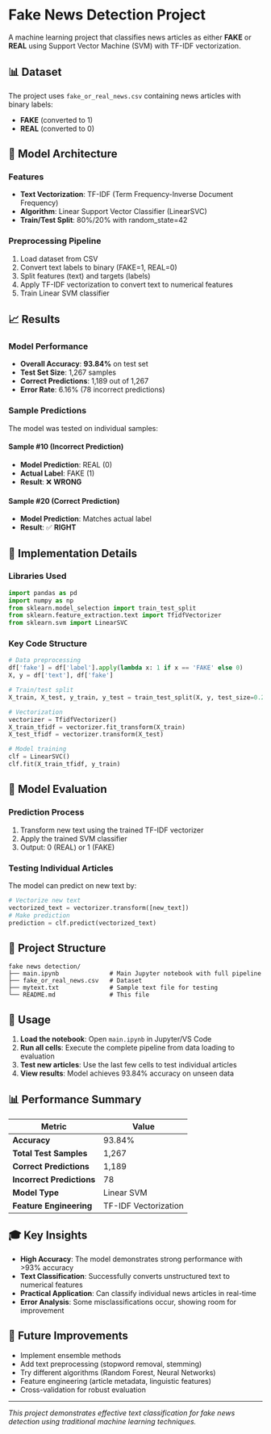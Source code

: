 # Fake News Detection Project

A machine learning project that classifies news articles as either **FAKE** or **REAL** using Support Vector Machine (SVM) with TF-IDF vectorization.

## 📊 Dataset

The project uses `fake_or_real_news.csv` containing news articles with binary labels:
- **FAKE** (converted to 1)
- **REAL** (converted to 0)

## 🧠 Model Architecture

### Features
- **Text Vectorization**: TF-IDF (Term Frequency-Inverse Document Frequency)
- **Algorithm**: Linear Support Vector Classifier (LinearSVC)
- **Train/Test Split**: 80%/20% with random_state=42

### Preprocessing Pipeline
1. Load dataset from CSV
2. Convert text labels to binary (FAKE=1, REAL=0)
3. Split features (text) and targets (labels)
4. Apply TF-IDF vectorization to convert text to numerical features
5. Train Linear SVM classifier

## 📈 Results

### Model Performance
- **Overall Accuracy**: **93.84%** on test set
- **Test Set Size**: 1,267 samples
- **Correct Predictions**: 1,189 out of 1,267
- **Error Rate**: 6.16% (78 incorrect predictions)

### Sample Predictions
The model was tested on individual samples:

#### Sample #10 (Incorrect Prediction)
- **Model Prediction**: REAL (0)
- **Actual Label**: FAKE (1)
- **Result**: ❌ **WRONG**

#### Sample #20 (Correct Prediction)
- **Model Prediction**: Matches actual label
- **Result**: ✅ **RIGHT**

## 🔧 Implementation Details

### Libraries Used
```python
import pandas as pd
import numpy as np
from sklearn.model_selection import train_test_split
from sklearn.feature_extraction.text import TfidfVectorizer
from sklearn.svm import LinearSVC
```

### Key Code Structure
```python
# Data preprocessing
df['fake'] = df['label'].apply(lambda x: 1 if x == 'FAKE' else 0)
X, y = df['text'], df['fake']

# Train/test split
X_train, X_test, y_train, y_test = train_test_split(X, y, test_size=0.2, random_state=42)

# Vectorization
vectorizer = TfidfVectorizer()
X_train_tfidf = vectorizer.fit_transform(X_train)
X_test_tfidf = vectorizer.transform(X_test)

# Model training
clf = LinearSVC()
clf.fit(X_train_tfidf, y_train)
```

## 🎯 Model Evaluation

### Prediction Process
1. Transform new text using the trained TF-IDF vectorizer
2. Apply the trained SVM classifier
3. Output: 0 (REAL) or 1 (FAKE)

### Testing Individual Articles
The model can predict on new text by:
```python
# Vectorize new text
vectorized_text = vectorizer.transform([new_text])
# Make prediction
prediction = clf.predict(vectorized_text)
```

## 📁 Project Structure
```
fake news detection/
├── main.ipynb              # Main Jupyter notebook with full pipeline
├── fake_or_real_news.csv   # Dataset
├── mytext.txt              # Sample text file for testing
└── README.md               # This file
```

## 🚀 Usage

1. **Load the notebook**: Open `main.ipynb` in Jupyter/VS Code
2. **Run all cells**: Execute the complete pipeline from data loading to evaluation
3. **Test new articles**: Use the last few cells to test individual articles
4. **View results**: Model achieves 93.84% accuracy on unseen data

## 📊 Performance Summary

| Metric | Value |
|--------|-------|
| **Accuracy** | 93.84% |
| **Total Test Samples** | 1,267 |
| **Correct Predictions** | 1,189 |
| **Incorrect Predictions** | 78 |
| **Model Type** | Linear SVM |
| **Feature Engineering** | TF-IDF Vectorization |

## 🎓 Key Insights

- **High Accuracy**: The model demonstrates strong performance with >93% accuracy
- **Text Classification**: Successfully converts unstructured text to numerical features
- **Practical Application**: Can classify individual news articles in real-time
- **Error Analysis**: Some misclassifications occur, showing room for improvement

## 🔮 Future Improvements

- Implement ensemble methods
- Add text preprocessing (stopword removal, stemming)
- Try different algorithms (Random Forest, Neural Networks)
- Feature engineering (article metadata, linguistic features)
- Cross-validation for robust evaluation

---

*This project demonstrates effective text classification for fake news detection using traditional machine learning techniques.*
